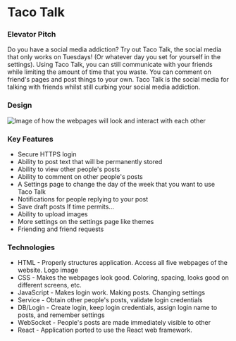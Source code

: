 # Taco Talk
### Elevator Pitch
Do you have a social media addiction? Try out Taco Talk, the social media that only works on Tuesdays! (Or whatever day you set for yourself in the settings). Using Taco Talk, you can still communicate with your friends while limiting the amount of time that you waste. You can comment on friend's pages and post things to your own. Taco Talk is *the* social media for talking with friends whilst still curbing your social media addiction. 

### Design
![Image of how the webpages will look and interact with each other](https://lh3.googleusercontent.com/pw/ABLVV876W4MDrDgByoSaKVnTWj3mIf3jXHQzD3PS3eHQ8KCzgmceaHGIkBtxyYZbTaj8YgbALiimRZHme49ll_vVhQ8CvMEEq4KIuDJM96PmzlOrwoDXy9Hrkl-ZM0EtMZ-OhBPGxmi-MOOWnTmnQ990q1cIcvFoToWOnlg82Y3jly3oCc3muaGiNJNkWcvaC5XmUheWZdiZmdDLwmGL9GrSoGvhWD6f2-VhWTfrVWG7DNmvNVb6qlkT0VLn0lOcmsXiCVexjm9aUFKM1pNngbtTFGIY7Ox49FxmnAnz9KwIGjg4-UCBEZx3Xt7WIWEmAy7S8uL4ZnssO-HOHEn06ucRcP334EM_w9C-V5KBP99R3wb-sl3tKof_Py-fEO5YWLrQuExou_VbYM4aRxxxaWer_W24ZGZJ5Fp1F_ymfOJkaxlnxkVuhnMUWFM2SyWyotaetI3-ZlhMkNAVxP8kybin6QjSgdec2GLNDW5UWfotrczHpn7pvBnrOqv15fYykGSvfDITbi8ggd6fPVexfsYqUBLLc_LpfpRPybBakRyZ5kW-BQr0iygbIaf7S-uhamzYJVKOlYhGFjHY7qfap_AsOpvZ8xHVKNNaYmBf-7GEEim5CjMQr4HyfhM52kVgCdIygUPkz8F9ovS6OwODUCNEmdR-rcZG57bqJ7js85LABm__m8P38SRY__CSy5lqbc6vMHHZKFqiDy_8Gbrf4XtdWTDT4v5m5MqssSm41l3AIaVOKheyx5S2SgOyve8QOpUfUuiUTZ6UhCqFXuoNmDTxp828mL7fYK4am-f_y-gi-Jvox023AZhxYh8tzIg9WQD4ShD_NGJbzsODPtmj-QKNTOClxiRTfeQUMcIWYAxRI1Ymd09MchVUmMWL1ekZJIhbhsbFwfT0WmM_16PXIpzU8-yTKGT93zGbsClpsfE=w1159-h869-s-no-gm?authuser=0)

### Key Features
+ Secure HTTPS login
+ Ability to post text that will be permanently stored
+ Ability to view other people's posts
+ Ability to comment on other people's posts
+ A Settings page to change the day of the week that you want to use Taco Talk
+ Notifications for people replying to your post
+ Save draft posts
If time permits...
+ Ability to upload images
+ More settings on the settings page like themes
+ Friending and friend requests

### Technologies
+ HTML - Properly structures application.  Access all five webpages of the website. Logo image
+ CSS - Makes the webpages look good. Coloring, spacing, looks good on different screens, etc. 
+ JavaScript - Makes login work. Making posts. Changing settings
+ Service - Obtain other people's posts, validate login credentials
+ DB/Login - Create login, keep login credentials, assign login name to posts, and remember settings
+ WebSocket - People's posts are made immediately visible to other
+ React - Application ported to use the React web framework.
